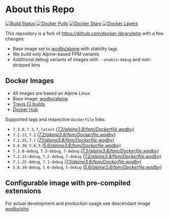 # About this Repo

[![Build Status](https://travis-ci.org/wodby/base-php.svg?branch=master)](https://travis-ci.org/wodby/base-php)
[![Docker Pulls](https://img.shields.io/docker/pulls/wodby/base-php.svg)](https://hub.docker.com/r/wodby/base-php)
[![Docker Stars](https://img.shields.io/docker/stars/wodby/base-php.svg)](https://hub.docker.com/r/wodby/base-php)
[![Docker Layers](https://images.microbadger.com/badges/image/wodby/base-php.svg)](https://microbadger.com/images/wodby/base-php)

This repository is a fork of https://github.com/docker-library/php with a few changes:

* Base image set to [wodby/alpine](https://github.com/wodby/alpine) with stability tags
* We build only Alpine-based FPM variants
* Additional debug variants of images with `--enable-debug` and non-stripped bins

## Docker Images

* All images are based on Alpine Linux
* Base image: [wodby/alpine](https://github.com/wodby/alpine)
* [Travis CI builds](https://travis-ci.org/wodby/base-php) 
* [Docker Hub](https://hub.docker.com/r/wodby/base-php)

Supported tags and respective `Dockerfile` links

* `7.3.0`, `7.3`, `7`, `latest` [_(7.3/alpine3.8/fpm/Dockerfile.wodby)_]
* `7.2.13`, `7.2` [_(7.2/alpine3.8/fpm/Dockerfile.wodby)_]
* `7.1.25`, `7.1` [_(7.1/alpine3.8/fpm/Dockerfile.wodby)_]
* `5.6.39`, `5.6`, `5` [_(5.6/alpine3.8/fpm/Dockerfile.wodby)_]
* `7.3.0-debug`, `7.3-debug`, `7-debug` [_(7.3/alpine3.8/fpm/Dockerfile.wodby)_]
* `7.2.13-debug`, `7.2-debug`, `7-debug` [_(7.2/alpine3.8/fpm/Dockerfile.wodby)_]
* `7.1.25-debug`, `7.1-debug` [_(7.1/alpine3.8/fpm/Dockerfile.wodby)_]
* `5.6.39-debug`, `5.6-debug`, `5-debug` [_(5.6/alpine3.8/fpm/Dockerfile.wodby)_]

## Configurable image with pre-compiled extensions

For actual development and production usage see descendant image [wodby/php](https://github.com/wodby/php)

[_(7.3/alpine3.8/fpm/Dockerfile.wodby)_]: https://github.com/wodby/base-php/tree/master/7.3/alpine3.8/fpm/Dockerfile.wodby
[_(7.2/alpine3.8/fpm/Dockerfile.wodby)_]: https://github.com/wodby/base-php/tree/master/7.2/alpine3.8/fpm/Dockerfile.wodby
[_(7.1/alpine3.8/fpm/Dockerfile.wodby)_]: https://github.com/wodby/base-php/tree/master/7.1/alpine3.8/fpm/Dockerfile.wodby
[_(5.6/alpine3.8/fpm/Dockerfile.wodby)_]: https://github.com/wodby/base-php/tree/master/5.6/alpine3.8/fpm/Dockerfile.wodby
